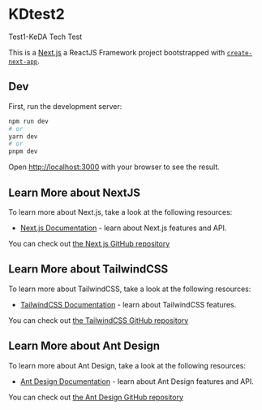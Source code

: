 # KDtest2

Test1-KeDA Tech Test

This is a [Next.js](https://nextjs.org/) a ReactJS Framework project bootstrapped with [`create-next-app`](https://github.com/vercel/next.js/tree/canary/packages/create-next-app).

## Dev

First, run the development server:

```bash
npm run dev
# or
yarn dev
# or
pnpm dev
```

Open [http://localhost:3000](http://localhost:3000) with your browser to see the result.

## Learn More about NextJS

To learn more about Next.js, take a look at the following resources:

- [Next.js Documentation](https://nextjs.org/docs) - learn about Next.js features and API.

You can check out [the Next.js GitHub repository](https://github.com/vercel/next.js/)

## Learn More about TailwindCSS
To learn more about TailwindCSS, take a look at the following resources:

- [TailwindCSS Documentation](https://tailwindcss.com/docs) - learn about TailwindCSS features.

You can check out [the TailwindCSS GitHub repository](https://github.com/tailwindlabs/tailwindcss)

## Learn More about Ant Design
To learn more about Ant Design, take a look at the following resources:

- [Ant Design Documentation](https://ant.design/docs/react/introduce) - learn about Ant Design features and API.

You can check out [the Ant Design GitHub repository](https://github.com/ant-design/ant-design/)